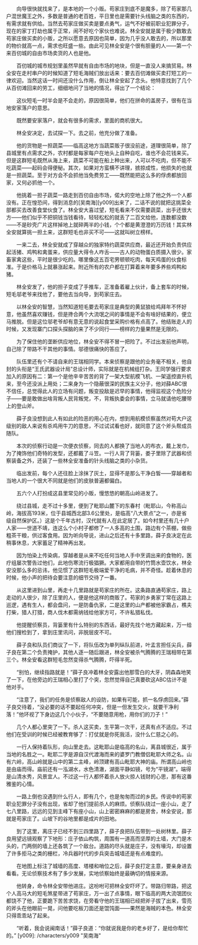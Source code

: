 　　向导很快就找来了，是本地的一个小贩。苟家庄到底不是魔多，除了苟家那几户混世魔王之外，多数是普通的老百姓，平日里也是需要针头线脑之类的东西的，有需求就有供给。当然去苟家庄做买卖是要点勇气，运气不好被前职业犯罪分子，现在的家丁打劫也属于正常，闹不好吃个家伙也难说。林全安就是属于极少数敢去苟家庄做买卖的小贩，之所以愿意去原因也简单，因为几乎没人敢去的，所以那里的物价就高一点，需求也旺盛一些。由此可见林全安是个很有胆量的人——第一个来百仞城的自由市场卖货的人也是他。

　　百仞城的城市规划里虽然早就有自由市场的地块，但是一直没人来搞贸易。林全安在走村串户的时候知道了短毛海贼们放出话来：要去百仞滩做买卖打短工的一律欢迎。当然这话一时间还没什么作用，倒让林全安起了念头。他特意找到了几个从百仞滩回来的劳工，细细地问了当地的情况，得出了一个结论：

　　这伙短毛一时半会是不会走的，原因很简单，他们在拼命的盖房子，很有在当地安家落户的意思。

　　既然要安家落户，就会有很多的需求，里面的商机很大。

　　林全安决定，去试探一下。去之前，他充分做了准备。

　　他的货物是一担蔬菜——临高这地方当蔬菜贩子很没前途，道理很简单，除了县城里有点需求之外，农村都是每家每户在地头上自种自吃，谁也不会花钱来买。但是这群短毛既然从海上来，蔬菜不可能在船上种出来，人可以不吃肉，但不能不吃蔬菜——起码会得便秘。其次，如果对方蛮横不讲理，掳掠成性，他损失的也就是一担蔬菜。至于对方会不会抓他当免费劳工——既然能把这么多的俘虏都放回家，又何必抓他一个。

　　他挑着一担子蔬菜一路走到百仞自由市场，偌大的空地上除了他之外一个人都没有。正在惶恐间，得到消息的[吴南海][y009]出来了，二话不说的就把这挑菜全部都买去改善食堂伙食了。林全安大喜过望，短毛看来不仅需要蔬菜，出手还很大方——他们似乎不把铜钱当钱看待，轻轻松松的就丢了二百文给他，连数都没数——不是砂壳广片这样掉地上就碎两半的小钱，个个都是黄澄澄的万历钱！其实林全安就算挑一担土来，这群短毛也非买不可——这就叫树立榜样。

　　一来二去，林全安就成了穿越众的独家特约蔬菜供应商，最近还开始负责供应起活猪、鸡鸭和禽蛋来，供应量大得令人咋舌——古人的动物蛋白质摄入很少。家畜家禽这些，平时是很少吃的。哪里像这五百宅男顿顿吃肉，每天鸡蛋的伙食标准。于是价格马上就暴涨起来。附近所有的农户都在打算着来年要多养些鸡鸭和猪。

　　林全安发了，他的担子变成了手推车，正准备着雇上伙计，备上套车的时候，短毛邬老爷来找他了，要他去当向导，到苟家庄去。

　　以林全安的智慧，当然知道短毛要去苟家庄是典型的黄鼠狼给鸡拜年不怀好意，他虽然喜欢赚钱，但是搀合两个大流氓之间的事情是不会有啥好结果的，便立马推脱。但是这位邬老爷却有意无意的说起食堂采购价格有点高了。他结账走人的时候，又发现寨门口探头探脑的来了不少同行——榜样的力量果然是无限的。

　　为了保住他的垄断供应地位，林全安不得不冒一把险了。不过出发前他声明，自己除了带路不干其他的事情。邬德很痛快的答应了。

　　队伍里还有个不请自来的王瑞相同学。本来侦察是跟他的业务毫不相关，他自封的头衔是“王氏武器设计局”总设计师，实际就是在机械组打杂。王同学强行要求加入的原因有二：第一个是他辛辛苦苦的背了一架大型航模飞机、一架遥控直升机来，至今还没派上用处；二来身为一个隐蔽很深的民族主义分子，他对薛ABC很不信任，总觉得此人的立场有问题，叛变投敌是迟早的事情，他得监视这个危险分子——要是敢做出啥背叛人民背叛党，不，背叛执委会的事情，立马就请他吃腰带上的登山斧。

　　薛子良没想到此人有如此的险恶的用心在内，想到用航模侦察虽然对苟大户这级别的敌人来说有杀鸡用牛刀的意思，不过试试看也好，就同意了这个斧头帮成员随队。

　　本次的侦察行动是一次便衣侦察，同去的人都换了当地人的布衣，戴上发巾，为了掩饰他们奇特的发型，还都戴了斗笠。一行人背了背篓，娄子里除了武器和侦察装备之外，还装了一些林全安准备的针头线脑之类的小杂货。

　　临出发前，每个人还往脸上涂抹了灰土，显得不是那么干净白皙——穿越者和当地人的一个很大不同就是他们的皮肤普遍都偏白。

　　五六个人打扮成这县里常见的小贩，慢悠悠的朝高山岭进发了。

　　绕过县城，走不过十多里，便到了毗耶山麓下的东春村（毗耶山，今称高山岭，海拔高193米，位于县城西北部3.6公里处，是临高“八大景点”之一，亦是省级自然保护区。）这是个千年古村，汉代就有人在此定居了。如今村里还有几十户人家——世道不靖，连这么个小村子都修了一人多高的土围，路边有个茶棚，做些粗茶干粮，供过客食用。因为听向导说，进山之后还有十多里路，薛子良决定在此稍事休息，大家蓄足了精神再出发。

　　因为怕染上传染病，穿越者是从来不吃任何当地人手中烹调出来的食物的，医疗组屡次警告过他们，此地伤寒流行极猖獗。大家都用自带的竹筒水壶饮水，林全安没那么多的忌讳，他见惯了这群短毛极端爱干净的毛病，并不奇怪。趁着休息的时候，他小声的把待会要注意的细节交待了一番。

　　从这里进到山里，再走十几里路就是苟家庄的所在。这条路直通苟家庄，路上走动的人很少，除了庄里的人，便是他这样的商贩了。苟家的乡勇家丁常在这路上巡逻，遇有生人，都会盘问，一是防备仇家，二是这里的山产都被他家霸占，樵夫打柴，猎人打猎，商人伐木都需纳钱给他家方可，不许私猎私伐。

　　他提醒侦察员，背篓里有什么特别的东西话，最好先找个地方藏起来，万一给他们搜检到了，拿到庄里讯问，非脱层皮不可。

　　薛子良和队员们商议了一下，将队伍改为单列纵队前进，叶孟言担任尖兵，薛子良在第二个负责掩护，其他人逐一随后跟进，林全安被杀气腾腾的王瑞相带在第三个。林全安看这群短毛忽然变得杀气腾腾，吓得半死。

　　“别怕，继续指路就是！”薛子良冲着林全安露出他那雪白的大牙，阴森森地笑了一下，在他旁边的王瑞相心里打了个突，忽然觉得自己真要砍这ABC估计不是他对手。

　　“注意了，我们的任务是侦察敌人的设防，如果有可能，抓一名俘虏回来。”薛子良交待着，“没必要的话不要起任何冲突，但是一但发生交火，就要干净利落！”他环视了下身边这几个小伙子，“不要随意用枪，用你们的刀子！”

　　几个人都心里突了一下。杀人这买卖，生平第一次干，还真有点不适应。不过他们在受训的时候已经被教育够了：打仗就是你死我活，没什么仁慈之心的。

　　一行人保持着队形，向山里走去。这毗耶山是临高的名山，离县城很近，属于当地的名胜之一。毗耶二字是源自汉代渡海而来的婆罗门教僧侣毗耶大师之名。山有六岭，高山岭就是山中的第二主峰，岭顶建有高山毗耶大神的庙。所谓高山岭也是由庙而得。庙前还有一泓湖水，水色清澈，湖面平静如镜，号为“平镜湖”。端得是山清水秀，风景宜人。不过这一行人都怀着杀人放火掠人钱财的心思，那有这番雅鉴的心情。

　　一路上倒也没遇到什么行人，即有几个，也是匆匆而过的乡民。传说中的苟家职业犯罪分子没有出现，省却了他们提前杀人的麻烦。侦察队绕过一座小山，走了七八里路，远远的见到主峰下有座小山，山上密密麻麻的都是房舍，林全安说，那就是苟家庄了。山坡下的谷地里都是成片的田地。

　　到了这里，离庄子已经不到三四里路了，薛子良把队伍带到一处树林里。薛子良用望远镜观察了下地形：庄子依山构筑，周围有一道高而坚厚的土墙，大门是木头的，门两侧的墙上还各筑了一个敌台。道路的尽头就是庄子，没有壕沟，却设置了许多拒马之类的栅栏，冷兵器时代的步兵突击城墙还是有点难度的。

　　在地图上标注了城墙的高度、塔楼和哨位之后，薛子良打定主意，要亲身进去看看。无论侦察技术有了多少发展，实地侦察始终是最确切的情报来源。

　　他转身，命令林全安带他进庄。这吩咐可把林全安吓坏了。带路归带路，把这个人高马大的短毛煞星带进了苟家庄，万一出了点事情，眼下临高的两大流氓团伙都饶不了他，正要跪下苦苦求饶，在旁看守他的王瑞相已经把斧子拔了出来，雪亮的斧头在他眼前一晃，问他要吃板刀面还是馄饨面——果然是海贼的本色。林全安只得乖乖站了起来。

　　“听着，我会说闽南话！”薛子良道：“你就说我是你的老乡好了，是给你帮忙的。”
[y009]: /characters/y009 "吴南海"
